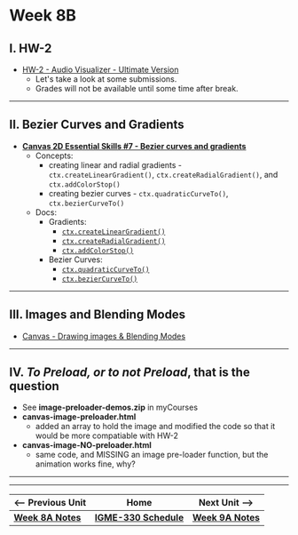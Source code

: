 # Week 8B

## I. HW-2
- [HW-2 - Audio Visualizer - Ultimate Version](../hw/hw-2.md) 
  - Let's take a look at some submissions.
  - Grades will not be available until some time after break.
<!-- 
- [HW-2 Comments from last semester](https://github.com/tonethar/IGME-330-Spring-2023/blob/main/hw/hw-2-comments.md)
-->
---

## II. Bezier Curves and Gradients

- [**Canvas 2D Essential Skills #7 - Bezier curves and gradients**](https://github.com/tonethar/IGME-330-Master/blob/master/notes/7-bezier-curves-and-gradients.md)
  - Concepts:
    - creating linear and radial gradients - `ctx.createLinearGradient()`, `ctx.createRadialGradient()`, and `ctx.addColorStop()`
    - creating bezier curves - `ctx.quadraticCurveTo()`, `ctx.bezierCurveTo()`
   - Docs:
     - Gradients:
       - [`ctx.createLinearGradient()`](https://developer.mozilla.org/en-US/docs/Web/API/CanvasRenderingContext2D/createLinearGradient)
       - [`ctx.createRadialGradient()`](https://developer.mozilla.org/en-US/docs/Web/API/CanvasRenderingContext2D/createRadialGradient)
       - [`ctx.addColorStop()`](https://developer.mozilla.org/en-US/docs/Web/API/CanvasGradient/addColorStop)
     - Bezier Curves:
       - [`ctx.quadraticCurveTo()`](https://developer.mozilla.org/en-US/docs/Web/API/CanvasRenderingContext2D/quadraticCurveTo)
       - [`ctx.bezierCurveTo()`](https://developer.mozilla.org/en-US/docs/Web/API/CanvasRenderingContext2D/bezierCurveTo)

---

## III. Images and Blending Modes

- [Canvas - Drawing images & Blending Modes](https://github.com/tonethar/IGME-330-Master/blob/master/notes/canvas-5.md)

---

## IV. *To Preload, or to not Preload*, that is the question
 
 - See **image-preloader-demos.zip** in myCourses
 - **canvas-image-preloader.html**
   - added an array to hold the image and modified the code so that it would be more compatiable with HW-2
 - **canvas-image-NO-preloader.html**
   - same code, and MISSING an image pre-loader function, but the animation works fine, why?

---
---


| <-- Previous Unit | Home | Next Unit -->
| --- | --- | --- 
| [**Week 8A Notes**](08A.md)  |  [**IGME-330 Schedule**](../schedule.md) | [**Week 9A Notes**](09A.md)
